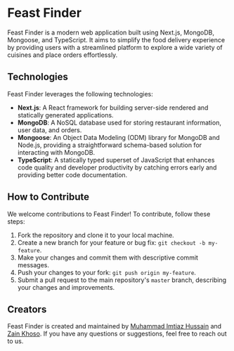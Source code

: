 # Feast Finder

Feast Finder is a modern web application built using Next.js, MongoDB, Mongoose, and TypeScript. It aims to simplify the food delivery experience by providing users with a streamlined platform to explore a wide variety of cuisines and place orders effortlessly.

## Technologies

Feast Finder leverages the following technologies:

-   **Next.js**: A React framework for building server-side rendered and statically generated applications.
-   **MongoDB**: A NoSQL database used for storing restaurant information, user data, and orders.
-   **Mongoose**: An Object Data Modeling (ODM) library for MongoDB and Node.js, providing a straightforward schema-based solution for interacting with MongoDB.
-   **TypeScript**: A statically typed superset of JavaScript that enhances code quality and developer productivity by catching errors early and providing better code documentation.

## How to Contribute

We welcome contributions to Feast Finder! To contribute, follow these steps:

1. Fork the repository and clone it to your local machine.
2. Create a new branch for your feature or bug fix: `git checkout -b my-feature`.
3. Make your changes and commit them with descriptive commit messages.
4. Push your changes to your fork: `git push origin my-feature`.
5. Submit a pull request to the main repository's `master` branch, describing your changes and improvements.

## Creators

Feast Finder is created and maintained by [ Muhammad Imtiaz Hussain](https://github.com/imtiaz0307) and [Zain Khoso](https://github.com/Zain-Khoso). If you have any questions or suggestions, feel free to reach out to us.
